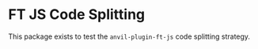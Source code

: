 # FT JS Code Splitting

This package exists to test the `anvil-plugin-ft-js` code splitting strategy.
